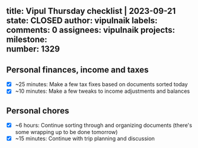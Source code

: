 title:	Vipul Thursday checklist | 2023-09-21
state:	CLOSED
author:	vipulnaik
labels:	
comments:	0
assignees:	vipulnaik
projects:	
milestone:	
number:	1329
--
## Personal finances, income and taxes

- [x] ~25 minutes: Make a few tax fixes based on documents sorted today
- [x] ~10 minutes: Make a few tweaks to income adjustments and balances

## Personal chores

- [x] ~6 hours: Continue sorting through and organizing documents (there's some wrapping up to be done tomorrow)
- [x] ~15 minutes: Continue with trip planning and discussion 
